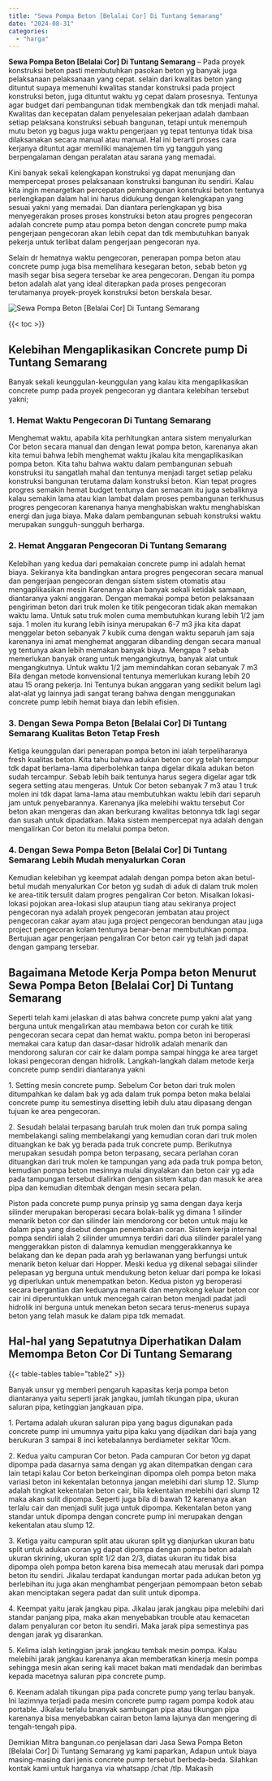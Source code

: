```yaml
---
title: "Sewa Pompa Beton [Belalai Cor] Di Tuntang Semarang"
date: "2024-08-31"
categories: 
  - "harga"
---
```


**Sewa Pompa Beton \[Belalai Cor\] Di Tuntang Semarang** – Pada proyek konstruksi beton pasti membutuhkan pasokan beton yg banyak juga pelaksanaan pelaksanaan yang cepat. selain dari kwalitas beton yang dituntut supaya memenuhi kwalitas standar konstruksi pada project konstruksi beton, juga dituntut waktu yg cepat dalam prosesnya. Tentunya agar budget dari pembangunan tidak membengkak dan tdk menjadi mahal. Kwalitas dan kecepatan dalam penyelesaian pekerjaan adalah dambaan setiap pelaksana konstruksi sebuah bangunan, tetapi untuk menempuh mutu beton yg bagus juga waktu pengerjaan yg tepat tentunya tidak bisa dilaksanakan secara manual atau manual. Hal ini berarti proses cara kerjanya dituntut agar memiliki manajemen tim yg tangguh yang berpengalaman dengan peralatan atau sarana yang memadai.

Kini banyak sekali kelengkapan konstruksi yg dapat menunjang dan mempercepat proses pelaksanaan konstruksi bangunan itu sendiri. Kalau kita ingin menargetkan percepatan pembangunan konstruksi beton tentunya perlengkapan dalam hal ini harus didukung dengan kelengkapan yang sesuai yakni yang memadai. Dan diantara perlengkapan yg bisa menyegerakan proses proses konstruksi beton atau progres pengecoran adalah concrete pump atau pompa beton dengan concrete pump maka pengerjaan pengecoran akan lebih cepat dan tdk membutuhkan banyak pekerja untuk terlibat dalam pengerjaan pengecoran nya.

Selain dr hematnya waktu pengecoran, penerapan pompa beton atau concrete pump juga bisa memelihara kesegaran beton, sebab beton yg masih segar bisa segera tersebar ke area pengecoran. Dengan itu pompa beton adalah alat yang ideal diterapkan pada proses pengecoran terutamanya proyek-proyek konstruksi beton berskala besar.

![Sewa Pompa Beton [Belalai Cor] Di Tuntang Semarang](/images/sewa-concrete-pump-17.png)

{{< toc >}}

## Kelebihan Mengaplikasikan Concrete pump Di Tuntang Semarang

Banyak sekali keunggulan-keunggulan yang kalau kita mengaplikasikan concrete pump pada proyek pengecoran yg diantara kelebihan tersebut yakni;

### 1\. Hemat Waktu Pengecoran Di Tuntang Semarang

Menghemat waktu, apabila kita perhitungkan antara sistem menyalurkan Cor beton secara manual dan dengan lewat pompa beton, karenanya akan kita temui bahwa lebih menghemat waktu jikalau kita mengaplikasikan pompa beton. Kita tahu bahwa waktu dalam pembangunan sebuah konstruksi itu sangatlah mahal dan tentunya menjadi target setiap pelaku konstruksi bangunan terutama dalam konstruksi beton. Kian tepat progres progres semakin hemat budget tentunya dan semacam itu juga sebaliknya kalau semakin lama atau kian lambat dalam proses pembangunan terkhusus progres pengecoran karenanya hanya menghabiskan waktu menghabiskan energi dan juga biaya. Maka dalam pembangunan sebuah konstruksi waktu merupakan sungguh-sungguh berharga.

### 2\. Hemat Anggaran Pengecoran Di Tuntang Semarang

Kelebihan yang kedua dari pemakaian concrete pump ini adalah hemat biaya. Sekiranya kita bandingkan antara progres pengecoran secara manual dan pengerjaan pengecoran dengan sistem sistem otomatis atau mengaplikasikan mesin Karenanya akan banyak sekali ketidak samaan, diantaranya yakni anggaran. Dengan memakai pompa beton pelaksanaan pengiriman beton dari truk molen ke titik pengecoran tidak akan memakan waktu lama. Untuk satu truk molen cuma membutuhkan kurang lebih 1/2 jam saja. 1 molen itu kurang lebih isinya merupakan 6-7 m3 jika kita dapat menggelar beton sebanyak 7 kubik cuma dengan waktu separuh jam saja karenanya ini amat menghemat anggaran dibanding dengan secara manual yg tentunya akan lebih memakan banyak biaya. Mengapa ? sebab memerlukan banyak orang untuk mengangkutnya, banyak alat untuk mengangkutnya. Untuk waktu 1/2 jam memindahkan coran sebanyak 7 m3 Bila dengan metode konvensional tentunya memerlukan kurang lebih 20 atau 15 orang pekerja. Ini Tentunya bukan anggaran yang sedikit belum lagi alat-alat yg lainnya jadi sangat terang bahwa dengan menggunakan concrete pump lebih hemat biaya dan lebih efisien.

### 3\. Dengan Sewa Pompa Beton \[Belalai Cor\] Di Tuntang Semarang Kualitas Beton Tetap Fresh

Ketiga keunggulan dari penerapan pompa beton ini ialah terpeliharanya fresh kualitas beton. Kita tahu bahwa adukan beton cor yg telah tercampur tdk dapat berlama-lama diperbolehkan tanpa digelar dikala adukan beton sudah tercampur. Sebab lebih baik tentunya harus segera digelar agar tdk segera setting atau mengeras. Untuk Cor beton sebanyak 7 m3 atau 1 truk molen ini tdk dapat lama-lama atau membutuhkan waktu lebih dari separuh jam untuk penyebarannya. Karenanya jika melebihi waktu tersebut Cor beton akan mengeras dan akan berkurang kwalitas betonnya tdk lagi segar dan susah untuk dipadatkan. Maka sistem mempercepat nya adalah dengan mengalirkan Cor beton itu melalui pompa beton.

### 4\. Dengan Sewa Pompa Beton \[Belalai Cor\] Di Tuntang Semarang Lebih Mudah menyalurkan Coran

Kemudian kelebihan yg keempat adalah dengan pompa beton akan betul-betul mudah menyalurkan Cor beton yg sudah di aduk di dalam truk molen ke area-titik tersulit dalam progres pengaliran Cor beton. Misalkan lokasi-lokasi pojokan area-lokasi slup ataupun tiang atau sekiranya project pengecoran nya adalah proyek pengecoran jembatan atau project pengecoran cakar ayam atau juga project pengecoran bendungan atau juga project pengecoran kolam tentunya benar-benar membutuhkan pompa. Bertujuan agar pengerjaan pengaliran Cor beton cair yg telah jadi dapat dengan gampang tersebar.

## Bagaimana Metode Kerja Pompa beton Menurut Sewa Pompa Beton \[Belalai Cor\] Di Tuntang Semarang

Seperti telah kami jelaskan di atas bahwa concrete pump yakni alat yang berguna untuk mengalirkan atau membawa beton cor curah ke titik pengecoran secara cepat dan hemat waktu. pompa beton ini beroperasi memakai cara katup dan dasar-dasar hidrolik adalah menarik dan mendorong saluran cor cair ke dalam pompa sampai hingga ke area target lokasi pengecoran dengan hidrolik. Langkah-langkah dalam metode kerja concrete pump sendiri diantaranya yakni

1\. Setting mesin concrete pump. Sebelum Cor beton dari truk molen ditumpahkan ke dalam bak yg ada dalam truk pompa beton maka belalai concrete pump itu semestinya disetting lebih dulu atau dipasang dengan tujuan ke area pengecoran.

2\. Sesudah belalai terpasang barulah truk molen dan truk pompa saling membelakangi saling membelakangi yang kemudian coran dari truk molen dituangkan ke bak yg berada pada truk concrete pump. Berikutnya merupakan sesudah pompa beton terpasang, secara perlahan coran dituangkan dari truk molen ke tampungan yang ada pada truk pompa beton, kemudian pompa beton mesinnya mulai dinyalakan dan beton cair yg ada pada tampungan tersebut dialirkan dengan sistem katup dan masuk ke area pipa dan kemudian ditembak dengan mesin secara pelan.

Piston pada concrete pump punya prinsip yg sama dengan daya kerja silinder merupakan beroperasi secara bolak-balik yg dimana 1 silinder menarik beton cor dan silinder lain mendorong cor beton untuk maju ke dalam pipa yang disebut dengan penembakan coran. Sistem kerja internal pompa sendiri ialah 2 silinder umumnya terdiri dari dua silinder paralel yang menggerakkan piston di dalamnya kemudian menggerakkannya ke belakang dan ke depan pada arah yg berlawanan yang berfungsi untuk menarik beton keluar dari Hopper. Meski kedua yg dikenal sebagai silinder pelepasan yg berguna untuk mendukung beton keluar dari pompa ke lokasi yg diperlukan untuk menempatkan beton. Kedua piston yg beroperasi secara bergantian dan keduanya menarik dan menyokong keluar beton cor cair ini diperuntukkan untuk mencegah cairan beton menjadi padat jadi hidrolik ini berguna untuk menekan beton secara terus-menerus supaya beton yang telah masuk ke dalam pipa tdk memadat.

## Hal-hal yang Sepatutnya Diperhatikan Dalam Memompa Beton Cor Di Tuntang Semarang

{{< table-tables table="table2" >}}

Banyak unsur yg memberi pengaruh kapasitas kerja pompa beton diantaranya yaitu seperti jarak jangkau, jumlah tikungan pipa, ukuran saluran pipa, ketinggian jangkauan pipa.

1\. Pertama adalah ukuran saluran pipa yang bagus digunakan pada concrete pump ini umumnya yaitu pipa kaku yang dijadikan dari baja yang berukuran 3 sampai 8 inci ketebalannya berdiameter sekitar 10cm.

2\. Kedua yaitu campuran Cor beton. Pada campuran Cor beton yg dapat dipompa pada dasarnya sama dengan yg akan ditempatkan dengan cara lain tetapi kalau Cor beton berkeinginan dipompa oleh pompa beton maka variasi beton ini kekentalan betonnya jangan melebihi dari slump 12. Slump adalah tingkat kekentalan beton cair, bila kekentalan melebihi dari slump 12 maka akan sulit dipompa. Seperti juga bila di bawah 12 karenanya akan terlalu cair dan menjadi sulit juga untuk dipompa. Kekentalan beton yang standar untuk dipompa dengan concrete pump ini merupakan dengan kekentalan atau slump 12.

3\. Ketiga yaitu campuran split atau ukuran split yg dianjurkan ukuran batu split untuk adukan coran yg dapat dipompa dengan pompa beton adalah ukuran skrining, ukuran split 1/2 dan 2/3, diatas ukuran itu tidak bisa dipompa oleh pompa beton karena bisa memecah atau merusak dari pompa beton itu sendiri. Jikalau terdapat kandungan mortar pada adukan beton yg berlebihan itu juga akan menghambat pengerjaan pemompaan beton sebab akan menciptakan segera padat dan sulit untuk dipompa.

4\. Keempat yaitu jarak jangkau pipa. Jikalau jarak jangkau pipa melebihi dari standar panjang pipa, maka akan menyebabkan trouble atau kemacetan dalam penyaluran cor beton itu sendiri. Maka jarak pipa semestinya pas dengan jarak yg disarankan.

5\. Kelima ialah ketinggian jarak jangkau tembak mesin pompa. Kalau melebihi jarak jangkau karenanya akan memberatkan kinerja mesin pompa sehingga mesin akan sering kali macet bakan mati mendadak dan berimbas kepada macetnya saluran pipa concrete pump.

6\. Keenam adalah tikungan pipa pada concrete pump yang terlau banyak. Ini lazimnya terjadi pada mesim concrete pump ragam pompa kodok atau portable. Jikalau terlalu bnanyak sambungan pipa atau tikungan pipa karenanya bisa menyebabkan cairan beton lama lajunya dan mengering di tengah-tengah pipa.

Demikian Mitra bangunan.co penjelasan dari Jasa Sewa Pompa Beton \[Belalai Cor\] Di Tuntang Semarang yg kami paparkan, Adapun untuk biaya masing-masing dari jenis concrete pump tersebut berbeda-beda. Silahkan kontak kami untuk harganya via whatsapp /chat /tlp. Makasih
